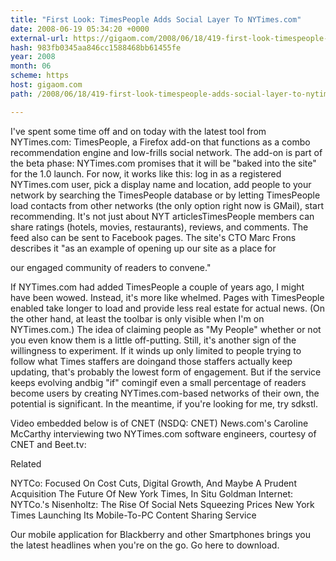 ```yaml
---
title: "First Look: TimesPeople Adds Social Layer To NYTimes.com"
date: 2008-06-19 05:34:20 +0000
external-url: https://gigaom.com/2008/06/18/419-first-look-timespeople-adds-social-layer-to-nytimescom/
hash: 983fb0345aa846cc1588468bb61455fe
year: 2008
month: 06
scheme: https
host: gigaom.com
path: /2008/06/18/419-first-look-timespeople-adds-social-layer-to-nytimescom/

---
```


I've spent some time off and on today with the latest tool from NYTimes.com: TimesPeople, a Firefox add-on that functions as a combo recommendation engine and low-frills social network. The add-on is part of the beta phase: NYTimes.com promises that it will be "baked into the site" for the 1.0 launch. For now, it works like this: log in as a registered NYTimes.com user, pick a display name and location, add people to your network by searching the TimesPeople database or by letting TimesPeople load contacts from other networks (the only option right now is GMail), start recommending. It's not just about NYT articlesTimesPeople members can share ratings (hotels, movies, restaurants), reviews, and comments. The feed also can be sent to Facebook pages. The site's CTO Marc Frons describes it "as an example of opening up our site as a place for

our engaged community of readers to convene." 



If NYTimes.com had added TimesPeople a couple of years ago, I might have been wowed. Instead, it's more like whelmed. Pages with TimesPeople enabled take longer to load and provide less real estate for actual news. (On the other hand, at least the toolbar is only visible when I'm on NYTimes.com.) The idea of claiming people as "My People" whether or not you even know them is a little off-putting. Still, it's another sign of the willingness to experiment. If it winds up only limited to people trying to follow what Times staffers are doingand those staffers actually keep updating, that's probably the lowest form of engagement. But if the service keeps evolving andbig "if" comingif even a small percentage of readers become users by creating NYTimes.com-based networks of their own, the potential is significant. In the meantime, if you're looking for me, try sdkstl. 



Video embedded below is of CNET (NSDQ: CNET) News.com's Caroline McCarthy interviewing two NYTimes.com software engineers, courtesy of CNET and Beet.tv: 






Related


NYTCo: Focused On Cost Cuts, Digital Growth, And Maybe A Prudent Acquisition
The Future Of New York Times, In Situ
Goldman Internet: NYTCo.'s Nisenholtz: The Rise Of Social Nets Squeezing Prices
New York Times Launching Its Mobile-To-PC Content Sharing Service


Our mobile application for Blackberry and other Smartphones brings you the latest headlines when you're on the go. Go here to download.
